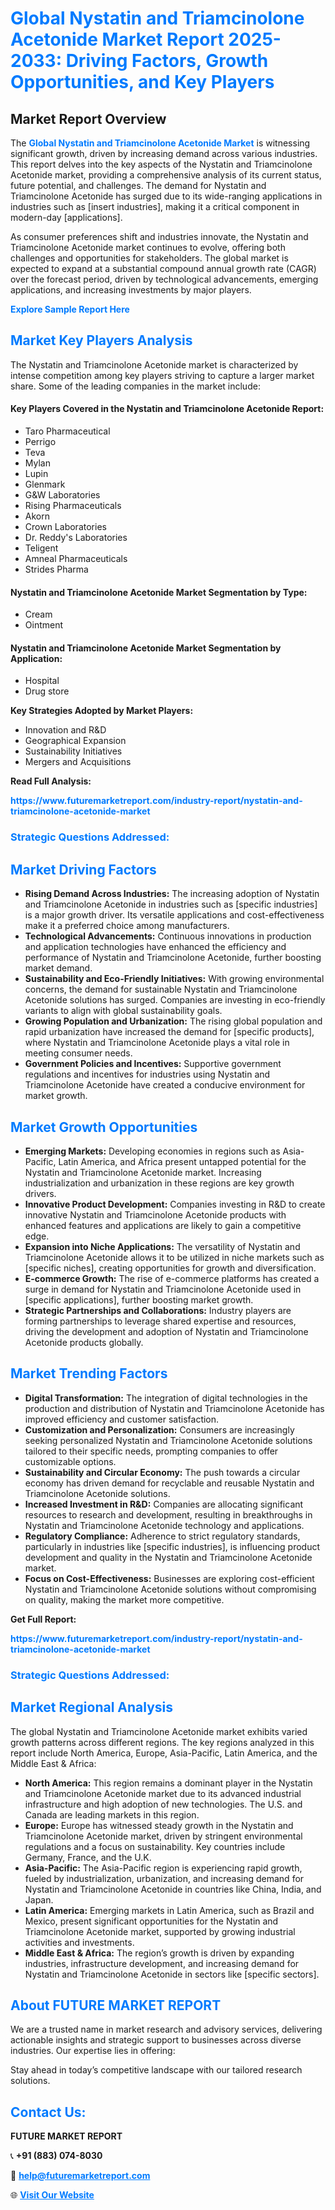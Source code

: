 <h1 style="color: #007BFF;">Global Nystatin and Triamcinolone Acetonide Market Report 2025-2033: Driving Factors, Growth Opportunities, and Key Players</h1>

<section id="overview">
<h2>Market Report Overview</h2>
<p>The <a href="https://www.futuremarketreport.com/industry-report/nystatin-and-triamcinolone-acetonide-market" style="color: #007BFF; text-decoration: none;"><strong>Global Nystatin and Triamcinolone Acetonide Market</strong></a> is witnessing significant growth, driven by increasing demand across various industries. This report delves into the key aspects of the Nystatin and Triamcinolone Acetonide market, providing a comprehensive analysis of its current status, future potential, and challenges. The demand for Nystatin and Triamcinolone Acetonide has surged due to its wide-ranging applications in industries such as [insert industries], making it a critical component in modern-day [applications].</p>
<p>As consumer preferences shift and industries innovate, the Nystatin and Triamcinolone Acetonide market continues to evolve, offering both challenges and opportunities for stakeholders. The global market is expected to expand at a substantial compound annual growth rate (CAGR) over the forecast period, driven by technological advancements, emerging applications, and increasing investments by major players.</p>
</section>

<section id="overview">
<p><a href="https://www.futuremarketreport.com/request-sample/reportId=92531" style="color: #007BFF; text-decoration: none;"><strong>Explore Sample Report Here</strong></a></p>
</section>

<section id="key-players">
<h2 style="color: #007BFF;">Market Key Players Analysis</h2>
<p>The Nystatin and Triamcinolone Acetonide market is characterized by intense competition among key players striving to capture a larger market share. Some of the leading companies in the market include:</p>
<h4>Key Players Covered in the Nystatin and Triamcinolone Acetonide Report:</h4>
<ul><li>Taro Pharmaceutical</li><li>Perrigo</li><li>Teva</li><li>Mylan</li><li>Lupin</li><li>Glenmark</li><li>G&amp;W Laboratories</li><li>Rising Pharmaceuticals</li><li>Akorn</li><li>Crown Laboratories</li><li>Dr. Reddy&#039;s Laboratories</li><li>Teligent</li><li>Amneal Pharmaceuticals</li><li>Strides Pharma</li></ul>
<h4>Nystatin and Triamcinolone Acetonide Market Segmentation by Type:</h4>
<ul><li>Cream</li><li>Ointment</li></ul>

<h4>Nystatin and Triamcinolone Acetonide Market Segmentation by Application:</h4>
<ul><li>Hospital</li><li>Drug store</li></ul>
<p><strong>Key Strategies Adopted by Market Players:</strong></p>
<ul>
<li>Innovation and R&D</li>
<li>Geographical Expansion</li>
<li>Sustainability Initiatives</li>
<li>Mergers and Acquisitions</li>
</ul>
</section>

<section>
<p><strong>Read Full Analysis: </strong></p><a href="https://www.futuremarketreport.com/industry-report/nystatin-and-triamcinolone-acetonide-market" style="color: #007BFF; text-decoration: none;"><strong>https://www.futuremarketreport.com/industry-report/nystatin-and-triamcinolone-acetonide-market</strong></a>
<h3 style="color: #007BFF;">Strategic Questions Addressed:</h3>
</section>

<section id="driving-factors">
<h2 style="color: #007BFF;">Market Driving Factors</h2>
<ul>
<li><strong>Rising Demand Across Industries:</strong> The increasing adoption of Nystatin and Triamcinolone Acetonide in industries such as [specific industries] is a major growth driver. Its versatile applications and cost-effectiveness make it a preferred choice among manufacturers.</li>
<li><strong>Technological Advancements:</strong> Continuous innovations in production and application technologies have enhanced the efficiency and performance of Nystatin and Triamcinolone Acetonide, further boosting market demand.</li>
<li><strong>Sustainability and Eco-Friendly Initiatives:</strong> With growing environmental concerns, the demand for sustainable Nystatin and Triamcinolone Acetonide solutions has surged. Companies are investing in eco-friendly variants to align with global sustainability goals.</li>
<li><strong>Growing Population and Urbanization:</strong> The rising global population and rapid urbanization have increased the demand for [specific products], where Nystatin and Triamcinolone Acetonide plays a vital role in meeting consumer needs.</li>
<li><strong>Government Policies and Incentives:</strong> Supportive government regulations and incentives for industries using Nystatin and Triamcinolone Acetonide have created a conducive environment for market growth.</li>
</ul>
</section>

<section id="growth-opportunities">
<h2 style="color: #007BFF;">Market Growth Opportunities</h2>
<ul>
<li><strong>Emerging Markets:</strong> Developing economies in regions such as Asia-Pacific, Latin America, and Africa present untapped potential for the Nystatin and Triamcinolone Acetonide market. Increasing industrialization and urbanization in these regions are key growth drivers.</li>
<li><strong>Innovative Product Development:</strong> Companies investing in R&D to create innovative Nystatin and Triamcinolone Acetonide products with enhanced features and applications are likely to gain a competitive edge.</li>
<li><strong>Expansion into Niche Applications:</strong> The versatility of Nystatin and Triamcinolone Acetonide allows it to be utilized in niche markets such as [specific niches], creating opportunities for growth and diversification.</li>
<li><strong>E-commerce Growth:</strong> The rise of e-commerce platforms has created a surge in demand for Nystatin and Triamcinolone Acetonide used in [specific applications], further boosting market growth.</li>
<li><strong>Strategic Partnerships and Collaborations:</strong> Industry players are forming partnerships to leverage shared expertise and resources, driving the development and adoption of Nystatin and Triamcinolone Acetonide products globally.</li>
</ul>
</section>

<section id="trending-factors">
<h2 style="color: #007BFF;">Market Trending Factors</h2>
<ul>
<li><strong>Digital Transformation:</strong> The integration of digital technologies in the production and distribution of Nystatin and Triamcinolone Acetonide has improved efficiency and customer satisfaction.</li>
<li><strong>Customization and Personalization:</strong> Consumers are increasingly seeking personalized Nystatin and Triamcinolone Acetonide solutions tailored to their specific needs, prompting companies to offer customizable options.</li>
<li><strong>Sustainability and Circular Economy:</strong> The push towards a circular economy has driven demand for recyclable and reusable Nystatin and Triamcinolone Acetonide solutions.</li>
<li><strong>Increased Investment in R&D:</strong> Companies are allocating significant resources to research and development, resulting in breakthroughs in Nystatin and Triamcinolone Acetonide technology and applications.</li>
<li><strong>Regulatory Compliance:</strong> Adherence to strict regulatory standards, particularly in industries like [specific industries], is influencing product development and quality in the Nystatin and Triamcinolone Acetonide market.</li>
<li><strong>Focus on Cost-Effectiveness:</strong> Businesses are exploring cost-efficient Nystatin and Triamcinolone Acetonide solutions without compromising on quality, making the market more competitive.</li>
</ul>
</section>

<section>
<p><strong>Get Full Report: </strong></p><a href="https://www.futuremarketreport.com/industry-report/nystatin-and-triamcinolone-acetonide-market" style="color: #007BFF; text-decoration: none;"><strong>https://www.futuremarketreport.com/industry-report/nystatin-and-triamcinolone-acetonide-market</strong></a>
<h3 style="color: #007BFF;">Strategic Questions Addressed:</h3>
</section>


<section id="regional-analysis">
<h2 style="color: #007BFF;">Market Regional Analysis</h2>
<p>The global Nystatin and Triamcinolone Acetonide market exhibits varied growth patterns across different regions. The key regions analyzed in this report include North America, Europe, Asia-Pacific, Latin America, and the Middle East & Africa:</p>
<ul>
<li><strong>North America:</strong> This region remains a dominant player in the Nystatin and Triamcinolone Acetonide market due to its advanced industrial infrastructure and high adoption of new technologies. The U.S. and Canada are leading markets in this region.</li>
<li><strong>Europe:</strong> Europe has witnessed steady growth in the Nystatin and Triamcinolone Acetonide market, driven by stringent environmental regulations and a focus on sustainability. Key countries include Germany, France, and the U.K.</li>
<li><strong>Asia-Pacific:</strong> The Asia-Pacific region is experiencing rapid growth, fueled by industrialization, urbanization, and increasing demand for Nystatin and Triamcinolone Acetonide in countries like China, India, and Japan.</li>
<li><strong>Latin America:</strong> Emerging markets in Latin America, such as Brazil and Mexico, present significant opportunities for the Nystatin and Triamcinolone Acetonide market, supported by growing industrial activities and investments.</li>
<li><strong>Middle East & Africa:</strong> The region’s growth is driven by expanding industries, infrastructure development, and increasing demand for Nystatin and Triamcinolone Acetonide in sectors like [specific sectors].</li>
</ul>
</section>

<footer>
<h2 style="color: #007BFF;">About FUTURE MARKET REPORT</h2>
<p>We are a trusted name in market research and advisory services, delivering actionable insights and strategic support to businesses across diverse industries. Our expertise lies in offering:</p>

<p>Stay ahead in today’s competitive landscape with our tailored research solutions.</p>

<h2 style="color: #007BFF;">Contact Us:</h2>
<p><strong>FUTURE MARKET REPORT</strong></p>
<p>📞 <strong>+91 (883) 074-8030</strong></p>
<p>📧 <strong><a href="mailto:help@futuremarketreport.com" style="color: #007BFF;">help@futuremarketreport.com</a></strong></p>
<p>🌐 <strong><a href="https://www.futuremarketreport.com/" style="color: #007BFF;">Visit Our Website</a></strong></p>
</footer>
